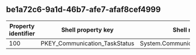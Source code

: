 ## be1a72c6-9a1d-46b7-afe7-afaf8cef4999

Property identifier | Shell property key | Shell name | Alias
--- | --- | --- | ---
100 | PKEY_Communication_TaskStatus | System.Communication.TaskStatus | 

